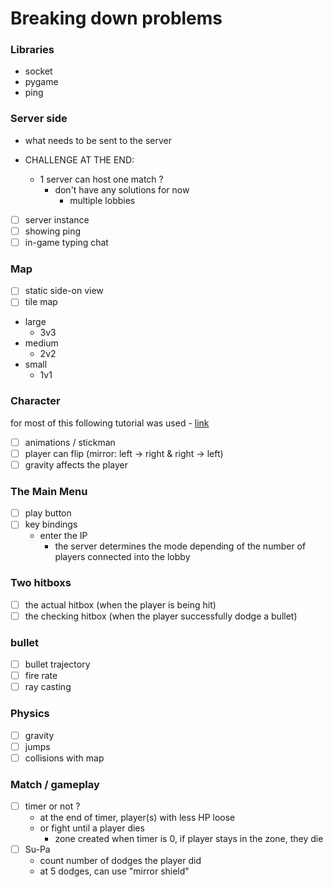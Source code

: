 
# Breaking down problems

### Libraries

- socket
- pygame
- ping

### Server side

- what needs to be sent to the server

- CHALLENGE AT THE END:
    - 1 server can host one match ?
        - don't have any solutions for now
            - multiple lobbies

- [ ] server instance
- [ ] showing ping
- [ ] in-game typing chat

### Map

- [ ] static side-on view
- [ ] tile map

- large
    - 3v3
- medium
    - 2v2
- small
    - 1v1

### Character
for most of this following tutorial was used - [link](https://www.techwithtim.net/tutorials/game-development-with-python/pygame-tutorial/pygame-animation)
- [ ] animations / stickman
- [ ] player can flip (mirror: left -> right & right -> left)
- [ ] gravity affects the player

### The Main Menu

- [ ] play button
- [ ] key bindings
    - enter the IP
        - the server determines the mode depending of the number of players connected into the lobby

### Two hitboxs

- [ ] the actual hitbox (when the player is being hit)
- [ ] the checking hitbox (when the player successfully dodge a bullet)

### bullet

- [ ] bullet trajectory
- [ ] fire rate
- [ ] ray casting

### Physics

- [ ] gravity
- [ ] jumps
- [ ] collisions with map

### Match / gameplay

- [ ] timer or not ?
    - at the end of timer, player(s) with less HP loose
    - or fight until a player dies
        - zone created when timer is 0, if player stays in the zone, they die
- [ ] Su-Pa
    - count number of dodges the player did
    - at 5 dodges, can use "mirror shield"
